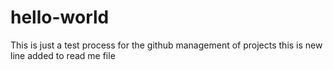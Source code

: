 # hello-world
This is just a test process for the github management of projects
this is new line added to read me file
